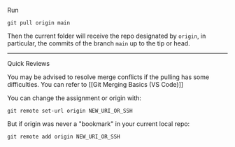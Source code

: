 
Run
```
git pull origin main
```

Then the current folder will receive the repo designated by `origin`, in particular, the commits of the branch `main` up to the tip or head.

---

Quick Reviews

You may be advised to resolve merge conflicts if the pulling has some difficulties. You can refer to [[Git Merging Basics (VS Code)]]

You can change the assignment or origin with:
```
git remote set-url origin NEW_URI_OR_SSH
```

But if origin was never a "bookmark" in your current local repo:
```
git remote add origin NEW_URI_OR_SSH
```